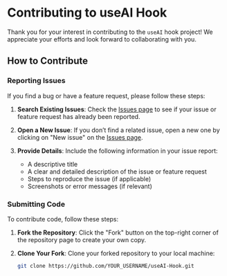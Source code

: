 # Contributing to useAI Hook

Thank you for your interest in contributing to the `useAI` hook project! We appreciate your efforts and look forward to collaborating with you.

## How to Contribute

### Reporting Issues

If you find a bug or have a feature request, please follow these steps:

1. **Search Existing Issues**: Check the [Issues page](https://github.com/VanshSharma07/useAI-Hook/issues) to see if your issue or feature request has already been reported.

2. **Open a New Issue**: If you don’t find a related issue, open a new one by clicking on "New issue" on the [Issues page](https://github.com/VanshSharma07/useAI-Hook/issues).

3. **Provide Details**: Include the following information in your issue report:
   - A descriptive title
   - A clear and detailed description of the issue or feature request
   - Steps to reproduce the issue (if applicable)
   - Screenshots or error messages (if relevant)

### Submitting Code

To contribute code, follow these steps:

1. **Fork the Repository**: Click the "Fork" button on the top-right corner of the repository page to create your own copy.

2. **Clone Your Fork**: Clone your forked repository to your local machine:

   ```bash
   git clone https://github.com/YOUR_USERNAME/useAI-Hook.git
